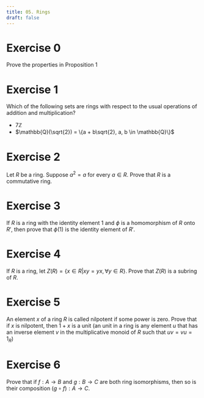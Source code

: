 ```yaml
---
title: 05. Rings
draft: false
---
```


# Exercise 0
Prove the properties in Proposition 1

# Exercise 1
Which of the following sets are rings with respect to the usual operations of addition and multiplication?
- $7\mathbb{Z}$
- $\mathbb{Q}(\sqrt{2}) = \{a + b\sqrt{2}, a, b \in \mathbb{Q}\}$

# Exercise 2
Let $R$ be a ring. Suppose $a^2 = a$ for every $a \in R$. Prove that $R$ is a commutative ring.

# Exercise 3
If $R$ is a ring with the identity element $1$ and $\phi$ is a homomorphism of $R$ onto $R'$, then prove that $\phi(1)$ is the identity element of $R'$.

# Exercise 4
If $R$ is a ring, let $Z(R) = \{x \in R|xy = yx, \forall y \in R\}$. Prove that $Z(R)$ is a subring of $R$.

# Exercise 5
An element $x$ of a ring $R$ is called nilpotent if some power is zero. Prove that if $x$ is nilpotent, then $1 + x$ is a unit (an unit in a ring is any element $u$ that has an inverse element $v$ in the multiplicative monoid of $R$ such that $uv = vu = 1_R$)

# Exercise 6
Prove that if $f: A \to B$ and $g: B \to C$ are both ring isomorphisms, then so is their composition $(g \circ f): A \to C$.